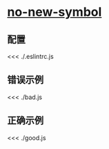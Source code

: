 # [no-new-symbol](https://eslint.org/docs/rules/no-new-symbol)

## 配置

<<< ./.eslintrc.js

## 错误示例

<<< ./bad.js

## 正确示例

<<< ./good.js
